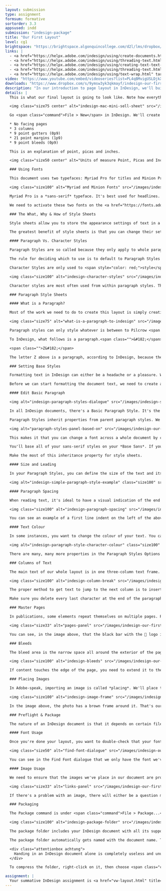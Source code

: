 ```yaml
---
layout: submission
type: assignment
formsum: formative
sortorder: 3.3
appsused: indd
submission: "indesign-package"
title: "Our First Layout"
level: cg1
brightspace: "https://brightspace.algonquincollege.com/d2l/lms/dropbox/user/folder_submit_files.d2l?db=84505&grpid=0&isprv=0&bp=0&ou=92671"
links: |
  - <a href="https://helpx.adobe.com/indesign/using/create-documents.html" target="_blank" title="Adobe: Create Documents">Adobe: Create Documents</a>
  - <a href="https://helpx.adobe.com/indesign/using/threading-text.html" target="_blank" title="Adobe: Threading Text Frames">Adobe: Threading Text Frames</a>
  - <a href="https://helpx.adobe.com/indesign/using/creating-text-text-frames.html" target="_blank" title="Create Text Frames">Create Text Frames</a>
  - <a href="https://helpx.adobe.com/indesign/using/threading-text.html" target="_blank" title="Threading Text">Adobe: Threading Text</a>
  - <a href="https://helpx.adobe.com/indesign/using/text-wrap.html" target="_blank" title="Adobe: Text Wrap">Adobe: Text Wrap</a>
video: "https://www.youtube.com/embed/videoseries?list=PL4qBMvigUSLDjkXfBZub8komrk3Bj3RyO"
downloads: "https://www.dropbox.com/s/9ymsw3yk3qkmayf/indesign-our-first-layout.zip?dl=1"
description: "In our introduction to page layout in InDesign, we'll build a single page layout promoting Apple's Mac Mini desktop computer."
details: |
  This is what our final layout is going to look like. Note how everything in the layout lines up with grid we've established in the document setup.

  <img class="size75 center" alt="indesign-mac-mini-sell-sheet" src="/images/indesign-our-first-layout/indesign-mac-mini-sell-sheet.jpg">

  Go <span class="command">File > New</span> in InDesign. We'll create a single-page document with:

  * No facing pages
  * 3 columns
  * 9 point gutters (0p9)
  * 21 point margins (1p9)
  * 9 point bleeds (0p9)

  This is an explanation of point, picas and inches.

  <img class="size50 center" alt="Units of measure Point, Picas and Inches" src="/images/svg/picas-points-and-inches.svg">

  ### Using Fonts

  This document uses two typefaces: Myriad Pro for titles and Minion Pro for body copy.

  <img class="size100" alt="Myriad and Minion Fonts" src="/images/indesign-our-first-layout/indesign-fonts-myriad-minion.svg">

  Myriad Pro is a *sans-serif* typeface. It's best used for headlines. Minion Pro is a *serif* typeface. It's great for body copy. This is a good general rule: sans-serif fonts for titles and serif fonts for long lengths of text.

  We need to activate these two fonts on the <a href="https://fonts.adobe.com/" target="_blank" title="Adobe Fonts web site">Adobe Fonts web site</a>. You'll need to be logged in with your Adobe ID.

  ### The What, Why & How of Style Sheets

  Style sheets allow you to store the appearance settings of text in a central location called either a paragraph style or a character style.

  The greatest benefit of style sheets is that you can change their settings, then all the text that has that style applied changes automatically. The beauty of this is the speed that changes can be made. Also, the lack of manual, one-off edits makes for fewer user-errors and omissions.

  #### Paragraph Vs. Character Styles

  Paragraph Styles are so called because they only apply to whole paragraphs of text. You cannot make one word *italic* with a Paragraph Style. That's what Character Styles are for.

  The rule for deciding which to use is to default to Paragraph Styles until they can't do what you want them to. Never use Character Styles unless you're styling letters *within* a paragraph. Otherwise, forget they exist.

  Character Styles are only used to <span style="color: red;">style</span> elements <span style="color: red;">within</span> a block, not the whole block itself.

  <img class="size100" alt="indesign-character-styles" src="/images/indesign-our-first-layout/indesign-character-styles.jpg">

  Character styles are most often used from within paragraph styles. These are called nested styles. Character styles may be nested in different ways. There are InDesign's actual Nested Styles, there are Grep Styles and others. We use these because applying Character Styles manually is very tedious.

  ### Paragraph Style Sheets

  #### What is a Paragraph?

  Most of the work we need to do to create this layout is simply creating paragraph styles, then applying them to the text.

  <img class="size75" alt="what-is-a-paragraph-to-indesign" src="/images/indesign-our-first-layout/indesign-what-is-a-paragraph.jpg">

  Paragraph styles can only style whatever is between to Pilcrow <span class="">&#182;</span> characters.

  To InDesign, what follows is a paragraph.<span class="">&#182;</span>

  <span class="">Z&#182;</span>

  The letter Z above is a paragraph, according to InDesign, because there's a Pilcrow before and after it.

  ### Setting Base Styles

  Formatting text in InDesign can either be a headache or a pleasure. We'll give you the tools you need to make styling text quick and error-free.

  Before we can start formatting the document text, we need to create a few *base* paragraph styles.

  #### Edit Basic Paragraph

  <img alt="indesign-paragraph-styles-dialogue" src="/images/indesign-style-sheets/indesign-paragraph-styles-dialogue.jpg" class="size100">

  In all InDesign documents, there's a Basic Paragraph Style. It's the default stylesheet that applies to all text as it's brought into InDesign. It's a good idea to change its font and size to the size of your planned Body Copy style.

  Paragraph Styles inherit properties from parent paragraph styles. We're going to create underlying serif and sans-serif styles. Each will have only minimal styling, including the font selection and not much else. The base serif style is the Basic Paragraph Style. We'll create a new stylesheet for the *Base Sans*.

  <img alt="paragraph-styles-panel-based-on" src="/images/indesign-our-first-layout/paragraph-styles-panel-based-on.jpg" class="size33">

  This makes it that you can change a font across a whole document by changing only this one stylesheet. As an example. If all of your titles are styled in Myriad Pro. 

  You'll base all of your sans-serif styles on your *Base Sans*. If your client (or your teacher) then asks you to change all titles to a different font, you only need to change the *Base Sans*. Because all others have it as a parent, they'll all change.

  Make the most of this inheritance property for style sheets.

  #### Size and Leading

  In your Paragraph Styles, you can define the size of the text and its leading. These settings are found in *Basic Character Formats* in your stylesheet's settings. If you're just starting out, it's a good idea to leave the leading to *Auto*. This establishes a 120% value. So 10 point type will have a 12 point leading.

  <img alt="indesign-simple-paragraph-style-example" class="size100" src="/images/indesign-style-sheets/indesign-simple-paragraph-style-example.jpg">

  #### Paragraph Spacing

  When reading text, it's ideal to have a visual indication of the end of a paragraph and the start of the next. This is either achieved with a first line indent or a space after the paragraph — never both.

  <img class="size100" alt="indesign-paragraph-spacing" src="/images/indesign-our-first-layout/indesign-paragraph-spacing.jpg">

  You can see an example of a first line indent on the left of the above image. On the right, there's a space after the paragraph. Choose one of the two treatments, not both. In this specific case, we'll create space after paragraphs in our style sheet.

  #### Text Colour

  In some instances, you want to change the colour of your text. You can do this in a stylesheet, along with all the other properties. It's found under the *Character Colour* pane in your stylesheets settings.

  <img alt="indesign-paragraph-style-character-colour" class="size100" src="/images/indesign-style-sheets/indesign-paragraph-style-character-colour.jpg">

  There are many, many more properties in the Paragraph Styles Options dialogue. We'll explore most of them over time.

  ### Columns of Text

  The main text of our whole layout is in one three-column text frame.

  <img class="size100" alt="indesign-column-break" src="/images/indesign-our-first-layout/indesign-column-break.jpg">

  The proper method to get text to jump to the next column is to insert a column break. You can do this with a right-click or by typing <span class="command">Enter</span>, not <span class="command">Return</span>.

  Make sure you delete every last character at the end of the paragraph the <span style="color: #0096FF;">&#8744;</span> glyph needs to be the last glyph in the column, right after the period glyph.

  ### Master Pages

  In publications, some elements repeat themselves on multiple pages. Rather than manually placing items on each page of your document, we place them on master pages.

  <img class="size33" alt="pages-panel" src="/images/indesign-our-first-layout/indesign-pages-panel.jpg">

  You can see, in the image above, that the black bar with the  logo is on the Master Page. You can also see the letter A at the top of the document page. That means A-Master is applied to the document page. Anything on A-Master will appear on page one.

  ### Bleeds

  The bleed area is the narrow space all around the exterior of the pages ending at the red line. It's extra space to prevent unsightly white area in case of inaccurate cutting by the printer. It's generally one eighth of an inch. That's 0.125" or 9 points.

  <img class="size100" alt="indesign-bleeds" src="/images/indesign-our-first-layout/indesign-bleeds.jpg">

  If content touches the edge of the page, you need to extend it to the bleed line. Be precise with positioning at the bleed. Go no further.

  ### Placing Images

  In Adobe-speak, importing an image is called *placing*. We'll place the image of the Mac Mini on the page. When you place an image, it's always inside a frame.

  <img class="size100" alt="indesign-image-frame" src="/images/indesign-our-first-layout/indesign-image-frame.jpg">

  In the image above, the photo has a brown frame around it. That's our Photoshop file. The blue box is the InDesign frame. <a href="raster-image-fundamentals.html" title="See more about placing images here">See more about placing images here</a>.

  ### Preflight & Package

  The nature of an InDesign document is that it depends on certain files being present on your computer or online. These inlclude photos, graphics and fonts. If these aren't present, the document won't display properly. An image may not appear at all. A font may be substituted for another, changing the look of your design.

  #### Font Usage

  Once you're done your layout, you want to double-check that your font and image usage is correct. Let's check fonts first. Go <span class="command">Type > Find Font...</span>. A dialogue opens which shows you which fonts have been used in your document.

  <img class="size50" alt="find-font-dialogue" src="/images/indesign-our-first-layout/indesign-find-font-dialogue.jpg">

  You can see in the Find Font dialogue that we only have the font we've actually used in our document.

  #### Image Usage

  We need to ensure that the images we've place in our document are properly linked to our file. To do so, we can check our Links panel. Go <span class="command">Window > Links</span>. This panel has a list of each object we've placed on our pages. It also displays the properties of those images and graphics.

  <img class="size33" alt="links-panel" src="/images/indesign-our-first-layout/indesign-links-panel.jpg">

  If there's a problem with an image, there will either be a question mark or an exclamation mark next to it in the Links Panel. A qestion mark means that the image has been edited since you placed it in InDesign. An exclamation mark means InDesign doesn't know where the image is on our computer.

  ### Packaging

  The Package command is under <span class="command">File > Package...</span>. The packaging process gathers all files related to an InDesign document, then copies them into a new folder. This folder has your self-contained project in it, which you an hand off to a printer for production.

  <img class="size100" alt="indesign-package-folder" src="/images/indesign-our-first-layout/indesign-package-folder.jpg">

  The package folder includes your InDesign document with all its support files — images and fonts. It can include a PDF of layout. You can also produce an IDML file which is your layout file, openable in older versions of InDesign.

  The package folder automatically gets named with the document name. The whole folder is what you need to zip-compress to submit.

  <div class="attentionbox achtung">
    Handing in an InDesign document alone is completely useless and unusable. Doing so is handing in an incomplete project. You will earn a grade of 0 (F).
  </div>

  To compress the folder, right-click on it, then choose <span class="command">Compress...</span> Submit that zip file.

assignment: |
  Your summative InDesign assignment is <a href="vw-layout.html" title="Your summative InDesign assignment." target="_blank">on the next page</a>.
---
```

